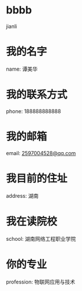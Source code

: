 # bbbb
jianli
# 我的名字
name: 谭美华

# 我的联系方式
phone: 188888888888

# 我的邮箱
email: 2597004528@qq.com

# 我目前的住址
address: 湖南

# 我在读院校
school: 湖南网络工程职业学院

# 你的专业
profession: 物联网应用与技术
